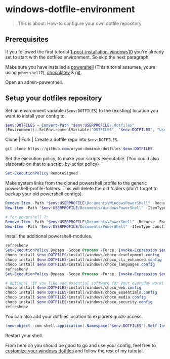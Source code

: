 # windows-dotfile-environment

> This is about: How-to configure your own dotfile repository

## Prerequisites

If you followed the first tutorial [1-post-installation-windows10](1-post-installation-windows10.md) you're
already set to start with the dotfiles environment. So skip the next paragraph.

Make sure you have installed a [powershell](https://github.com/PowerShell/PowerShell#get-powershell) (This tutorial assumes, youre using `powershell7`), [chocolatey](https://chocolatey.org/) & [git](https://git-scm.com/).

Open an admin-powershell.

## Setup your dotfiles repository

Set an environment variable (`$env:DOTFILES`) to the (existing) location you want to install your config to. 

```powershell
$env:DOTFILES = Convert-Path "$env:USERPROFILE/.dotfiles"
[Environment]::SetEnvironmentVariable("DOTFILES", "$env:DOTFILES", "User")
```

Clone | Fork | Create a dotfile repo into `$env:DOTFILES`.

```powershell
git clone https://github.com/oryon-dominik/dotfiles $env:DOTFILES
```

Set the execution policy, to make your scripts executable. (You could also
elaborate on that to a script-by-script policy)
```powershell
Set-ExecutionPolicy RemoteSigned
```

Make system links from the cloned powershell profile to the generic powershell-profile-folders.
This will delete the old folders (don't forget to backup your old powershell configs).

```powershell
Remove-Item -Path "$env:USERPROFILE\Documents\WindowsPowerShell" -Recurse -Force
New-Item -Path "$env:USERPROFILE/Documents/WindowsPowerShell" -ItemType Junction -Value "$env:DOTFILES/common/powershell"

# for powershell 7:
Remove-Item -Path "$env:USERPROFILE\Documents\PowerShell" -Recurse -Force
New-Item -Path "$env:USERPROFILE/Documents/PowerShell" -ItemType Junction -Value "$env:DOTFILES/common/powershell"
```

Install the additional powershell-modules. 

```powershell
refreshenv
Set-ExecutionPolicy Bypass -Scope Process -Force; Invoke-Expression $env:DOTFILES/install/windows/InstallAdditionalPowershellModules.ps1
choco install $env:DOTFILES/install/windows/choco_development.config
choco install $env:DOTFILES/install/windows/choco_cli_enhanced.config
choco install $env:DOTFILES/install/windows/choco_languages.config
refreshenv
Set-ExecutionPolicy Bypass -Scope Process -Force; Invoke-Expression $env:DOTFILES/install/windows/InstallModernUnixForWindows.ps1

# optional (If you like add essential software for your everyday work)
choco install $env:DOTFILES/install/windows/choco_web.config
choco install $env:DOTFILES/install/windows/choco_essentials.config
choco install $env:DOTFILES/install/windows/choco_media.config
choco install $env:DOTFILES/install/windows/choco_security.config
refreshenv
```


You can also add your dotfiles location to explorers quick-access.

```powershell
(new-object -com shell.application).Namespace("$env:DOTFILES").Self.InvokeVerb("pintohome")
```

Restart your shell.

From here on you should be good to go and use your config, feel free to [customize your windows dotfiles](3-customize-windows-dotfiles.md)
and follow the rest of my tutorial.
